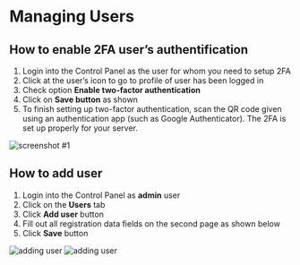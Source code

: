 # Managing Users

## How to enable 2FA user’s authentification

1. Login into the Control Panel as the user for whom you need to setup 2FA
2. Click at the user’s icon to go to profile of user has been logged in
3. Check option **Enable two-factor authentication**
4. Click on **Save button** as shown
5. To finish setting up two-factor authentication, scan the QR code given using an authentication app (such as Google Authenticator). The 2FA is set up properly for your server.

![screenshot #1](/images/img01.png)

## How to add user

1. Login into the Control Panel as **admin** user
2. Click on the **Users** tab
3. Click **Add user** button
4. Fill out all registration data fields on the second page as shown below
5. Click **Save** button

![adding user](/images/img03_adding_user.png)
![adding user](/images/img04_adding_user.png)
